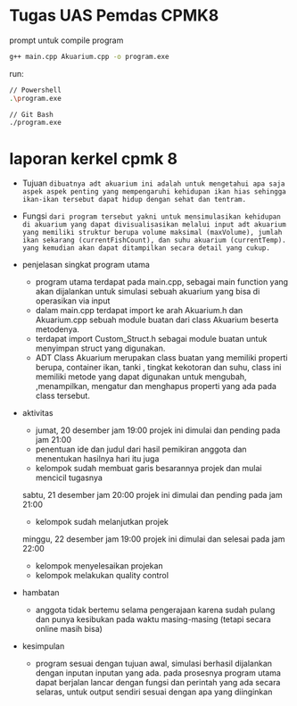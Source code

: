 # Tugas UAS Pemdas CPMK8

prompt untuk compile program

```bash
g++ main.cpp Akuarium.cpp -o program.exe
```

run:

```bash
// Powershell
.\program.exe

// Git Bash
./program.exe
```









# laporan kerkel cpmk 8
- Tujuan ```dibuatnya adt akuarium ini adalah untuk mengetahui apa saja aspek aspek penting yang mempengaruhi kehidupan ikan hias sehingga ikan-ikan tersebut dapat hidup dengan sehat dan tentram.```

- Fungsi ```dari program tersebut yakni untuk mensimulasikan kehidupan di akuarium yang dapat divisualisasikan melalui input adt akuarium yang memiliki struktur berupa volume maksimal (maxVolume), jumlah ikan sekarang (currentFishCount), dan suhu akuarium (currentTemp). yang kemudian akan dapat ditampilkan secara detail yang cukup.```

- penjelasan singkat program utama
  + program utama terdapat pada main.cpp, sebagai main function yang akan dijalankan untuk simulasi sebuah akuarium yang bisa di operasikan via input
  + dalam main.cpp terdapat import ke arah Akuarium.h dan Akuarium.cpp sebuah module buatan dari class Akuarium beserta metodenya.
  + terdapat import Custom_Struct.h sebagai module buatan untuk menyimpan struct yang digunakan.
  + ADT Class Akuarium merupakan class buatan yang memiliki properti berupa, container ikan, tanki , tingkat kekotoran dan suhu, class ini memiliki metode yang dapat digunakan untuk mengubah, ,menampilkan, mengatur dan menghapus properti yang ada pada class tersebut.

- aktivitas
  + jumat, 20 desember jam 19:00 projek ini dimulai dan pending pada jam 21:00
  + penentuan ide dan judul dari hasil pemikiran anggota dan menentukan hasilnya hari itu juga
  + kelompok sudah membuat garis besarannya projek dan mulai mencicil tugasnya

  sabtu, 21 desember jam 20:00 projek ini dimulai dan pending pada jam 21:00
  + kelompok sudah melanjutkan projek

  minggu, 22 desember jam 19:00 projek ini dimulai dan selesai pada jam 22:00 
  + kelompok menyelesaikan projekan
  + kelompok melakukan quality control


- hambatan
  + anggota tidak bertemu selama pengerajaan karena sudah pulang dan punya kesibukan pada waktu masing-masing (tetapi secara online masih bisa)

- kesimpulan
  + program sesuai dengan tujuan awal, simulasi berhasil dijalankan dengan inputan inputan yang ada. pada prosesnya program utama dapat berjalan lancar dengan fungsi dan perintah yang ada secara selaras, untuk output sendiri sesuai dengan apa yang diinginkan

